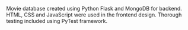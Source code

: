 Movie database created using Python Flask and MongoDB for backend. HTML, CSS and JavaScript were used in the frontend design. Thorough testing included using PyTest framework.
